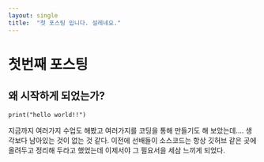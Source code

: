 ```yaml
---
layout: single
title:  "첫 포스팅 입니다. 설레네요."
---
```

# 첫번째 포스팅

## 왜 시작하게 되었는가?
```
print("hello world!!")
```

지금까지 여러가지 수업도 해봤고 여러가지를 코딩을 통해 만들기도 해 보았는데....
생각보다 남아있는 것이 없는 것 같다. 이전에 선배들이 소스코드는 항상 깃허브 같은 곳에 올려두고
정리해 두라고 했었는데 이제서야 그 필요서을 세삼 느끼게 되었다.
